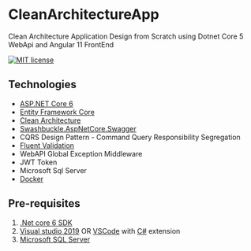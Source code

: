 # CleanArchitectureApp
Clean Architecture Application Design from Scratch using Dotnet Core 5 WebApi and Angular 11 FrontEnd

[![MIT license](http://img.shields.io/badge/license-MIT-brightgreen.svg)](http://opensource.org/licenses/MIT)

## Technologies
- [ASP.NET Core 6](https://docs.microsoft.com/en-us/aspnet/core/release-notes/aspnetcore-6.0?view=aspnetcore-6.0)
- [Entity Framework Core](https://docs.microsoft.com/en-us/ef/core/)
- [Clean Architecture]()
- [Swashbuckle.AspNetCore.Swagger](https://github.com/domaindrivendev/Swashbuckle.AspNetCore)
- CQRS Design Pattern - Command Query Responsibility Segregation
- [Fluent Validation](https://fluentvalidation.net/)
- WebAPI Global Exception Middleware
- JWT Token
- Microsoft Sql Server
- [Docker](https://docs.docker.com/docker-for-windows/install/) 

## Pre-requisites
1. [.Net core 6 SDK](https://www.microsoft.com/net/core#windows)
2. [Visual studio 2019](https://www.visualstudio.com/) OR [VSCode](https://code.visualstudio.com/) with [C#](https://marketplace.visualstudio.com/items?itemName=ms-vscode.csharp) extension
3. [Microsoft SQL Server](https://www.microsoft.com/en-us/sql-server/sql-server-2017)


